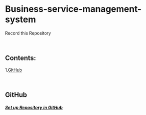 # Business-service-management-system

Record this Repository 

<br>

## Contents:

1.<a href="#GitHub">GitHub</a>

<br>

## <a name="GitHub">GitHub</a>
##### [Set up Repository in GitHub](https://github.com/Lin1404/My-Blog/issues/1)
